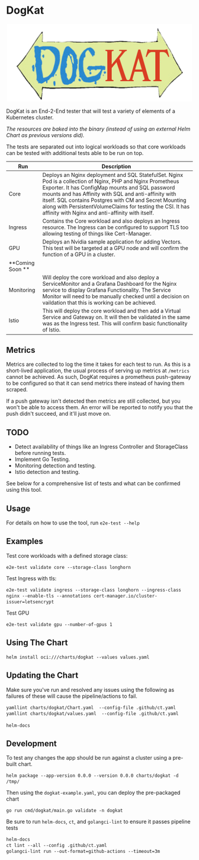 # DogKat

<div align="center">
<img src="logo.png" width="500px" />
</div>

DogKat is an End-2-End tester that will test a variety of elements of a Kubernetes cluster.

*The resources are baked into the binary (instead of using an external Helm Chart as previous versions did).*

The tests are separated out into logical workloads so that core workloads can be tested with additional tests able to be
run on top.

| Run              | Description                                                                                                                                                                                                                                                                                                                                                                                         |
|------------------|-----------------------------------------------------------------------------------------------------------------------------------------------------------------------------------------------------------------------------------------------------------------------------------------------------------------------------------------------------------------------------------------------------|
| Core             | Deploys an Nginx deployment and SQL StatefulSet. Nginx Pod is a collection of Nginx, PHP and Nginx Prometheus Exporter. It has ConfigMap mounts and SQL password mounts and has Affinity with SQL and anti-affinity with itself. SQL contains Postgres with CM and Secret Mounting along with PersistentVolumeClaims for testing the CSI. It has affinity with Nginx and anti-affinity with itself. |
| Ingress          | Contains the Core workload and also deploys an Ingress resource. The Ingress can be configured to support TLS too allowing testing of things like Cert-Manager.                                                                                                                                                                                                                                     |
| GPU              | Deploys an Nvidia sample application for adding Vectors. This test will be targeted at a GPU node and will confirm the function of a GPU in a cluster.                                                                                                                                                                                                                                              |
| **Coming Soon ** |                                                                                                                                                                                                                                                                                                                                                                                                     |
| Monitoring       | Will deploy the core workload and also deploy a ServiceMonitor and a Grafana Dashboard for the Nginx service to display Grafana Functionality. The Service Monitor will need to be manually checked until a decision on vaildation that this is working can be achieved.                                                                                                                            |
| Istio            | This will deploy the core workload and then add a Virtual Service and Gateway on. It will then be validated in the same was as the Ingress test. This will confirm basic functionality of Istio.                                                                                                                                                                                                    |

## Metrics

Metrics are collected to log the time it takes for each test to run. As this is a short-lived application, the usual
process of serving up metrics at `/metrics` cannot be achieved. As such, DogKat requires a prometheus push-gateway to be
configured so that it can send metrics there instead of having them scraped.

If a push gateway isn't detected then metrics are still collected, but you won't be able to access them. An error will
be reported to notify you that the push didn't succeed, and it'll just move on.

## TODO

* Detect availability of things like an Ingress Controller and StorageClass before running tests.
* Implement Go Testing.
* Monitoring detection and testing.
* Istio detection and testing.

See below for a comprehensive list of tests and what can be confirmed using this tool.

## Usage

For details on how to use the tool, run `e2e-test --help`

## Examples

Test core workloads with a defined storage class:

```shell
e2e-test validate core --storage-class longhorn
```

Test Ingress with tls:

```shell
e2e-test validate ingress --storage-class longhorn --ingress-class nginx --enable-tls --annotations cert-manager.io/cluster-issuer=letsencrypt
```

Test GPU

```shell
e2e-test validate gpu --number-of-gpus 1
```


## Using The Chart

```shell
helm install oci:///charts/dogkat --values values.yaml
```

## Updating the Chart
Make sure you've run and resolved any issues using the following as failures of these will cause the pipeline/actions to fail.
```
yamllint charts/dogkat/Chart.yaml  --config-file .github/ct.yaml
yamllint charts/dogkat/values.yaml  --config-file .github/ct.yaml

helm-docs
```
## Development

To test any changes the app should be run against a cluster using a pre-built chart.

```shell
helm package --app-version 0.0.0 --version 0.0.0 charts/dogkat -d /tmp/
```

Then using the `dogkat-example.yaml`, you can deploy the pre-packaged chart 

```shell
go run cmd/dogkat/main.go validate -n dogkat
```

Be sure to run `helm-docs`, `ct`, and `golangci-lint` to ensure it passes pipeline tests
```shell
helm-docs
ct lint --all --config .github/ct.yaml
golangci-lint run --out-format=github-actions --timeout=3m
```
